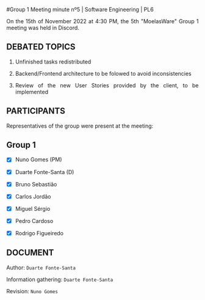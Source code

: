 #Group 1 Meeting minute nº5 | Software Engineering | PL6

<div align="justify">

On the 15th of November 2022 at 4:30 PM, the 5th "MoelasWare" Group 1 meeting was held in Discord.

## DEBATED TOPICS

1. Unfinished tasks redistributed

2. Backend/Frontend architecture to be folowed to avoid inconsistencies

3. Review of the new User Stories provided by the client, to be implemented

## PARTICIPANTS

Representatives of the group were present at the meeting:

## Group 1

- [x] Nuno Gomes (PM)

- [x] Duarte Fonte-Santa (D)

- [x] Bruno Sebastião

- [x] Carlos Jordão

- [x] Miguel Sérgio

- [x] Pedro Cardoso

- [x] Rodrigo Figueiredo


## DOCUMENT

Author: `Duarte Fonte-Santa`

Information gathering: `Duarte Fonte-Santa`

Revision: `Nuno Gomes`